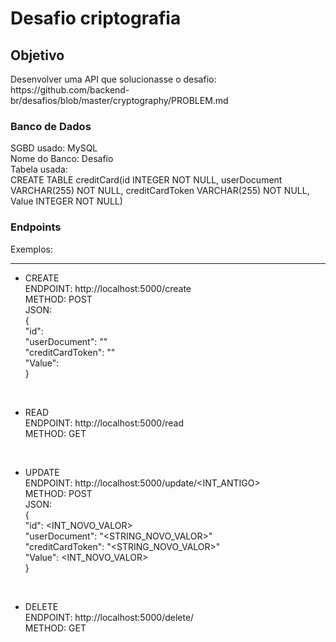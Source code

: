# Desafio criptografia

## Objetivo 
<p>Desenvolver uma API que solucionasse o desafio: https://github.com/backend-br/desafios/blob/master/cryptography/PROBLEM.md</p>

### Banco de Dados

<p>
SGBD usado: MySQL<br>
Nome do Banco: Desafio<br>
Tabela usada:<br>
CREATE TABLE creditCard(id INTEGER NOT NULL, userDocument VARCHAR(255) NOT NULL, creditCardToken VARCHAR(255) NOT NULL, Value INTEGER NOT NULL)<br>
</p>

### Endpoints

Exemplos:
<hr>


- CREATE<br>
ENDPOINT: http://localhost:5000/create<br>
METHOD: POST<br>
JSON:<br>
{<br>
    "id": <INT><br>
    "userDocument": "<STRING>"<br>
    "creditCardToken": "<STRING>"<br>
    "Value": <INT><br>
}<br>

<br>

- READ<br>
ENDPOINT: http://localhost:5000/read<br>
METHOD: GET<br>

<br>

- UPDATE<br>
ENDPOINT: http://localhost:5000/update/<INT_ANTIGO><br>
METHOD: POST<br>
JSON:<br>
{<br>
    "id": <INT_NOVO_VALOR><br>
    "userDocument": "<STRING_NOVO_VALOR>"<br>
    "creditCardToken": "<STRING_NOVO_VALOR>"<br>
    "Value": <INT_NOVO_VALOR><br>
}<br>

<br>

- DELETE<br>
ENDPOINT: http://localhost:5000/delete/<INT><br>
METHOD: GET<br>
